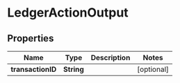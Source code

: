 
# LedgerActionOutput

## Properties
Name | Type | Description | Notes
------------ | ------------- | ------------- | -------------
**transactionID** | **String** |  |  [optional]




